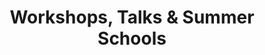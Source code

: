 ---
# An instance of the Accomplishments widget.
# Documentation: https://wowchemy.com/docs/page-builder/
widget: accomplishments

# This file represents a page section.
headless: true

# Order that this section appears on the page.
weight: 35

# Note: `&shy;` is used to add a 'soft' hyphen in a long heading.
title: 'Workshops, Talks & Summer Schools'
subtitle:

# Date format
date_format: January 2006

# Accomplishments.
item:
- certificate_url:
  title: Organized an ELLIS Workshop
  organization: "ELLIS Tübingen | Tübingen AI Center"
  date_start: "2023-07-19"
  date_end: 
  description: "I **co-organized** the ELLIS workshop on Algorithms for Deep Learning co-located with the inauguration of the Tübingen AI Center."
- certificate_url:
  title: Invited Talk SPP 2353 Summer School
  organization: "SPP 2353 Summer School"
  date_start: "2023-04-01"
  date_end: 
  description: "I gave an invited talk at the [SPP 2353 Summer School](https://www.itm.uni-stuttgart.de/en/spp_2353/) focusing on *Neural Network Training through the Lens of Benchmarking and Debugging*."
- certificate_url:
  title: Organized the HITY Workshop
  organization: "NeurIPS Workshops"
  date_start: "2022-12-01"
  date_end: 
  description: "I **co-organized** the [Has it Trained Yet?](https://hity-workshop.github.io/NeurIPS2022/) workshop at [NeurIPS 2022](https://nips.cc/Conferences/2022). In this workshop, we discuss algorithmic solutions for practical and efficient neural network training. During the workshop, we also presented our workshop paper [Late-Phase Second-Order Training](https://neurips.cc/Conferences/2022/ScheduleMultitrack?event=56640)."
- certificate_url:
  title: Invited Talk at the ML Evaluation Standards Workshop
  organization: "ICLR Workshops"
  date_start: "2022-04-01"
  date_end: 
  description: "I gave an invited talk at the [ML Evaluation Standards Workshop](https://ml-eval.github.io/) at [ICLR 2022](https://iclr.cc/Conferences/2022). During the talk and the panel discussion, we examined the role of reproducibility and rigor in machine learning."
- certificate_url:
  title: Invited Talk at University of Freiburg
  organization: "University of Freiburg | Machine Learning Lab"
  date_start: "2019-09-01"
  date_end: 
  description: "Gave an invited talk about our research involving DeepOBS at the [Machine Learning Lab](http://aad.informatik.uni-freiburg.de/people/hutter/) at the University of Freiburg at the invitation of Prof. Frank Hutter."
- certificate_url:
  title: Gaussian Process Summer School
  organization: "University of Sheffield | Sheffield Machine Learning Group"
  date_start: "2018-09-03"
  date_end: "2018-09-06"
  description: "Attended the [Gaussian Process Summer School 2018](http://gpss.cc/gpss18/) in Sheffield learning about GPs, kernel design, and Bayesian optimization."
- certificate_url:
  title: Microsoft Research AI Summer School
  organization: "Microsoft Research"
  date_start: "2018-07-01"
  date_end: ""
  description: "Attended the [Microsoft Research AI Summer School 2018](https://www.microsoft.com/en-us/research/event/ai-summer-school-2018/) in Cambridge."

design:
  columns: '2' 
---